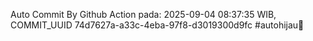 Auto Commit By Github Action pada: 2025-09-04 08:37:35 WIB, COMMIT_UUID 74d7627a-a33c-4eba-97f8-d3019300d9fc #autohijau🗿
